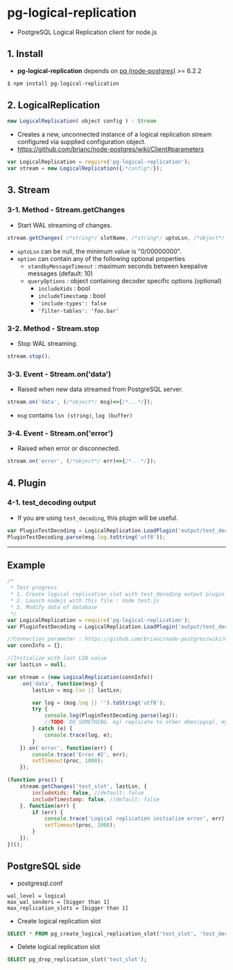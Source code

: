 # pg-logical-replication

- PostgreSQL Logical Replication client for node.js

## 1. Install
- **pg-logical-replication** depends on [pq (node-postgres)](https://github.com/brianc/node-postgres) >= 6.2.2

```sh
$ npm install pg-logical-replication
```

## 2. LogicalReplication
```javascript
new LogicalReplication( object config ) : Stream
```
- Creates a new, unconnected instance of a logical replication stream configured via supplied configuration object.
- https://github.com/brianc/node-postgres/wiki/Client#parameters

```javascript
var LogicalReplication = require('pg-logical-replication');
var stream = new LogicalReplication({/*config*/});
```

## 3. Stream
### 3-1. Method - Stream.getChanges
- Start WAL streaming of changes.
```javascript
stream.getChanges( /*string*/ slotName, /*string*/ uptoLsn, /*object*/ option, /*function(err)*/ initialErrorCallback );
```
- ```uptoLsn``` can be null, the minimum value is "0/00000000".
- ```option``` can contain any of the following optional properties
	- ```standbyMessageTimeout``` : maximum seconds between keepalive messages (default: 10) 
	- ```queryOptions``` : object containing decoder specific options (optional)
		- ```includeXids``` : bool
		- ```includeTimestamp``` : bool
		- ```'include-types': false```
		- ```'filter-tables': 'foo.bar'```

### 3-2. Method - Stream.stop
- Stop WAL streaming.
```javascript
stream.stop();
```

### 3-3. Event - Stream.on('data')
- Raised when new data streamed from PostgreSQL server.
```javascript
stream.on('data', (/*object*/ msg)=>{/*...*/});
```
- ```msg``` contains ```lsn (string)```, ```log (buffer)```

### 3-4. Event - Stream.on('error')
- Raised when error or disconnected.
```javascript
stream.on('error', (/*object*/ err)=>{/*...*/});
```

## 4. Plugin
### 4-1. test_decoding output
- If you are using ```test_decoding```, this plugin will be useful.
```javascript
var PluginTestDecoding = LogicalReplication.LoadPlugin('output/test_decoding');
PluginTestDecoding.parse(msg.log.toString('utf8'));
```


----

## Example
```javascript
/*
 * Test progress
 * 1. Create logical replication slot with test_decoding output plugin : SELECT * FROM pg_create_logical_replication_slot('test_slot', 'test_decoding');
 * 2. Launch nodejs with this file : node test.js
 * 3. Modify data of database
 */
var LogicalReplication = require('pg-logical-replication');
var PluginTestDecoding = LogicalReplication.LoadPlugin('output/test_decoding');

//Connection parameter : https://github.com/brianc/node-postgres/wiki/Client#parameters
var connInfo = {};

//Initialize with last LSN value
var lastLsn = null;

var stream = (new LogicalReplication(connInfo))
	.on('data', function(msg) {
		lastLsn = msg.lsn || lastLsn;

		var log = (msg.log || '').toString('utf8');
		try {
			console.log(PluginTestDecoding.parse(log));
			//TODO: DO SOMETHING. eg) replicate to other dbms(pgsql, mysql, ...)
		} catch (e) {
			console.trace(log, e);
		}
	}).on('error', function(err) {
		console.trace('Error #2', err);
		setTimeout(proc, 1000);
	});

(function proc() {
	stream.getChanges('test_slot', lastLsn, {
		includeXids: false, //default: false
		includeTimestamp: false, //default: false
	}, function(err) {
		if (err) {
			console.trace('Logical replication initialize error', err);
			setTimeout(proc, 1000);
		}
	});
})();
```

## PostgreSQL side
- postgresql.conf
```
wal_level = logical
max_wal_senders = [bigger than 1]
max_replication_slots = [bigger than 1]
```
- Create logical replication slot
```sql
SELECT * FROM pg_create_logical_replication_slot('test_slot', 'test_decoding');
```
- Delete logical replication slot
```sql
SELECT pg_drop_replication_slot('test_slot');
```
